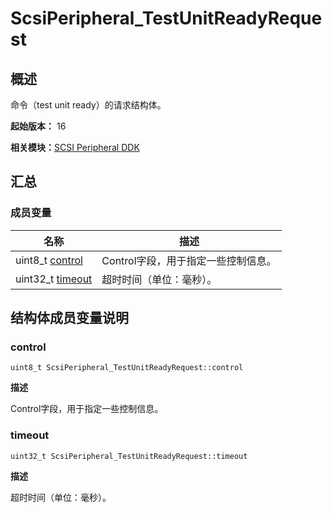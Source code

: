 # ScsiPeripheral_TestUnitReadyRequest


## 概述

命令（test unit ready）的请求结构体。

**起始版本：** 16

**相关模块：**[SCSI Peripheral DDK](_s_c_s_i.md)


## 汇总


### 成员变量

| 名称 | 描述 | 
| -------- | -------- |
| uint8_t [control](#control) | Control字段，用于指定一些控制信息。 | 
| uint32_t [timeout](#timeout) | 超时时间（单位：毫秒）。 | 


## 结构体成员变量说明


### control

```
uint8_t ScsiPeripheral_TestUnitReadyRequest::control
```

**描述**

Control字段，用于指定一些控制信息。


### timeout

```
uint32_t ScsiPeripheral_TestUnitReadyRequest::timeout
```

**描述**

超时时间（单位：毫秒）。
